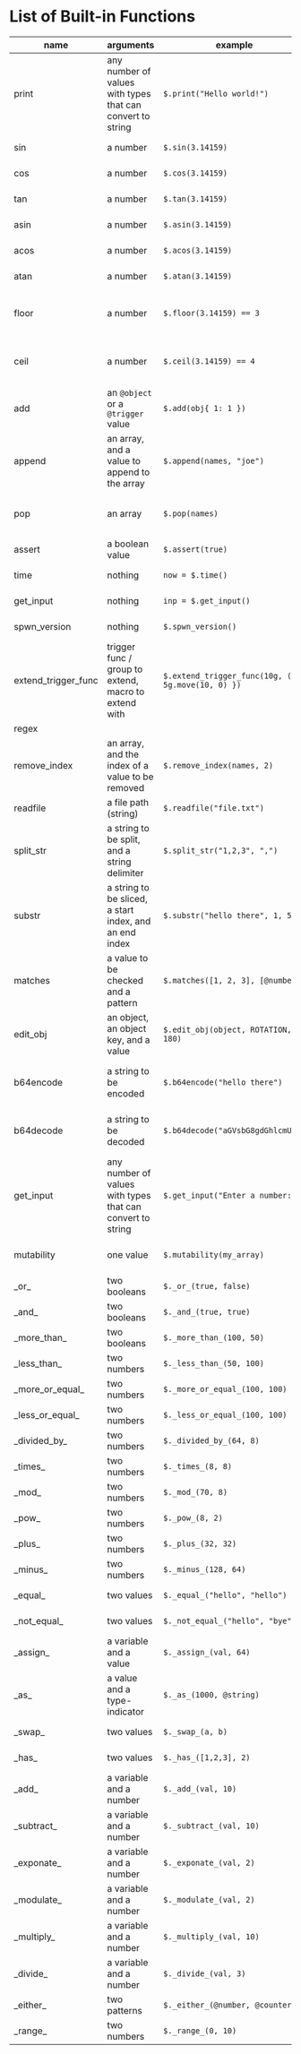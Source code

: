 # List of Built-in Functions

| name                | arguments                                                  | example                                             | description                                                                                |
| ------------------- | ---------------------------------------------------------- | --------------------------------------------------- | ------------------------------------------------------------------------------------------ |
| print               | any number of values with types that can convert to string | `$.print("Hello world!")`                           | Prints value(s) to the console                                                             |
| sin                 | a number                                                   | `$.sin(3.14159)`                                    | Calculates the _sin_ of an angle in radians                                                |
| cos                 | a number                                                   | `$.cos(3.14159)`                                    | Calculates the _cos_ of an angle in radians                                                |
| tan                 | a number                                                   | `$.tan(3.14159)`                                    | Calculates the _tan_ of an angle in radians                                                |
| asin                | a number                                                   | `$.asin(3.14159)`                                   | Calculates the _arcsin_ of a number                                                        |
| acos                | a number                                                   | `$.acos(3.14159)`                                   | Calculates the _arccos_ of a number                                                        |
| atan                | a number                                                   | `$.atan(3.14159)`                                   | Calculates the _arctan_ of a number                                                        |
| floor               | a number                                                   | `$.floor(3.14159) == 3`                             | Calculates the _floor_ of a number, AKA the number rounded **down** to the nearest integer |
| ceil                | a number                                                   | `$.ceil(3.14159) == 4`                              | Calculates the _ceil_ of a number, AKA the number rounded **up** to the nearest integer    |
| add                 | an `@object` or a `@trigger` value                         | `$.add(obj{ 1: 1 })`                                | Adds a Geometry Dash object or trigger to the target level                                 |
| append              | an array, and a value to append to the array               | `$.append(names, "joe")`                            | Appends a value to the end of an array. You can also use `array.push(value)`               |
| pop                 | an array                                                   | `$.pop(names)`                                      | Removes a value from the end of an array. You can also use `array.pop()`                   |
| assert              | a boolean value                                            | `$.assert(true)`                                    | Throws an error if the argument is not `true`                                              |
| time                | nothing                                                    | `now = $.time()`                                    | Gets the current system time in seconds                                                    |
| get_input           | nothing                                                    | `inp = $.get_input()`                               | Gets some input from the user                                                              |
| spwn_version        | nothing                                                    | `$.spwn_version()`                                  | Gets the current version of spwn                                                           |
| extend_trigger_func | trigger func / group to extend, macro to extend with       | `$.extend_trigger_func(10g, () { 5g.move(10, 0) })` | Runs a macro in a specific trigger function context                                        |
| regex               |                                                            |                                                     |                                                                                            |
| remove_index        | an array, and the index of a value to be removed           | `$.remove_index(names, 2)`                          | Removes a specific value from an array. You can also use `array.remove(index)`             |
| readfile            | a file path (string)                                       | `$.readfile("file.txt")`                            | Opens a file and returns it as a string                                                    |
| split_str           | a string to be split, and a string delimiter               | `$.split_str("1,2,3", ",")`                         | Returns an array from the split string. You can also use `string.split(delimiter)`         |
| substr              | a string to be sliced, a start index, and an end index     | `$.substr("hello there", 1, 5)`                     | Returns a specified part of the input string                                               |
| matches             | a value to be checked and a pattern                        | `$.matches([1, 2, 3], [@number])`                   | Returns `true` if the value matches the pattern, otherwise it returns `false`              |
| edit_obj            | an object, an object key, and a value                      | `$.edit_obj(object, ROTATION, 180)`                 | Changes the value of an object key. You can also use `object.set(key, value)`              |
| b64encode           | a string to be encoded                                     | `$.b64encode("hello there")`                        | Returns the input string encoded with base64 encoding (useful for text objects)            |
| b64decode           | a string to be decoded                                     | `$.b64decode("aGVsbG8gdGhlcmU=")`                   | Returns the input string decoded from base64 encoding (useful for text objects)            |
| get_input           | any number of values with types that can convert to string | `$.get_input("Enter a number:")`                    | Prompts the user for input and returns the result as a string                              |
| mutability          | one value                                                  | `$.mutability(my_array)`                            | Returns whether the given value is mutable or not.                                         |
| \_or\_              | two booleans                                               | `$._or_(true, false)`                               | Default implementation of the `\|\|` operator                                              |
| \_and\_             | two booleans                                               | `$._and_(true, true)`                               | Default implementation of the `&&` operator                                                |
| \_more_than\_       | two booleans                                               | `$._more_than_(100, 50)`                            | Default implementation of the `>` operator                                                 |
| \_less_than\_       | two numbers                                                | `$._less_than_(50, 100)`                            | Default implementation of the `<` operator                                                 |
| \_more_or_equal\_   | two numbers                                                | `$._more_or_equal_(100, 100)`                       | Default implementation of the `>=` operator                                                |
| \_less_or_equal\_   | two numbers                                                | `$._less_or_equal_(100, 100)`                       | Default implementation of the `<=` operator                                                |
| \_divided_by\_      | two numbers                                                | `$._divided_by_(64, 8)`                             | Default implementation of the `/` operator                                                 |
| \_times\_           | two numbers                                                | `$._times_(8, 8)`                                   | Default implementation of the `*` operator                                                 |
| \_mod\_             | two numbers                                                | `$._mod_(70, 8)`                                    | Default implementation of the `%` operator                                                 |
| \_pow\_             | two numbers                                                | `$._pow_(8, 2)`                                     | Default implementation of the `^`/`**` operator                                            |
| \_plus\_            | two numbers                                                | `$._plus_(32, 32)`                                  | Default implementation of the `+` operator                                                 |
| \_minus\_           | two numbers                                                | `$._minus_(128, 64)`                                | Default implementation of the `-` operator                                                 |
| \_equal\_           | two values                                                 | `$._equal_("hello", "hello")`                       | Default implementation of the `==` operator                                                |
| \_not_equal\_       | two values                                                 | `$._not_equal_("hello", "bye")`                     | Default implementation of the `!=` operator                                                |
| \_assign\_          | a variable and a value                                     | `$._assign_(val, 64)`                               | Default implementation of the `=` operator                                                 |
| \_as\_              | a value and a type-indicator                               | `$._as_(1000, @string)`                             | Default implementation of the `as` operator                                                |
| \_swap\_            | two values                                                 | `$._swap_(a, b)`                                    | Default implementation of the `<=>` operator                                               |
| \_has\_             | two values                                                 | `$._has_([1,2,3], 2)`                               | Default implementation of the `has` operator                                               |
| \_add\_             | a variable and a number                                    | `$._add_(val, 10)`                                  | Default implementation of the `+=` operator                                                |
| \_subtract\_        | a variable and a number                                    | `$._subtract_(val, 10)`                             | Default implementation of the `-=` operator                                                |
| \_exponate\_        | a variable and a number                                    | `$._exponate_(val, 2)`                              | Default implementation of the `^=` operator                                                |
| \_modulate\_        | a variable and a number                                    | `$._modulate_(val, 2)`                              | Default implementation of the `%=` operator                                                |
| \_multiply\_        | a variable and a number                                    | `$._multiply_(val, 10)`                             | Default implementation of the `*=` operator                                                |
| \_divide\_          | a variable and a number                                    | `$._divide_(val, 3)`                                | Default implementation of the `/=` operator                                                |
| \_either\_          | two patterns                                               | `$._either_(@number, @counter)`                     | Default implementation of the `\|` operator                                                |
| \_range\_           | two numbers                                                | `$._range_(0, 10)`                                  | Default implementation of the `..` operator                                                |

